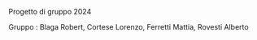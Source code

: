 Progetto di gruppo 2024

Gruppo : Blaga Robert, Cortese Lorenzo, Ferretti  Mattia, Rovesti Alberto 
